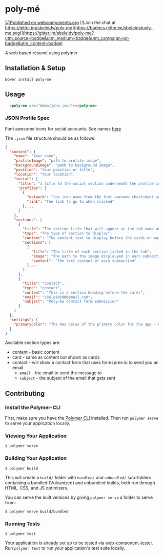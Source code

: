 # poly-mé

[![Published on webcomponents.org](https://img.shields.io/badge/webcomponents.org-published-blue.svg)](https://beta.webcomponents.org/element/sbeleidy/poly-me)
[![Join the chat at https://gitter.im/sbeleidy/poly-me](https://badges.gitter.im/sbeleidy/poly-me.svg)](https://gitter.im/sbeleidy/poly-me?utm_source=badge&utm_medium=badge&utm_campaign=pr-badge&utm_content=badge)

A web based résumé using polymer

## Installation & Setup

```
bower install poly-me
```

## Usage

<!--
```
<custom-element-demo>
  <template>
    <link rel="import" href="poly-me.html">
    <next-code-block></next-code-block>
  </template>
</custom-element-demo>
```
-->
```html
  <poly-me src="demo/john.json"></poly-me>
```

### JSON Profile Spec

Font awesome icons for social accounts. See names [here](http://fontawesome.io/icons/#brand)


The `.json` file structure should be as follows:

```json
{
  "content": {
    "name": "Your name",
    "profileImage": "path to profile image",
    "backgroundImage": "path to background image",
    "position": "Your position or title",
    "location": "Your location",
    "social": {
      "title": "a title to the social section underneath the profile info",
      "profiles": [
        {
          "network": "the icon name from the font awesome cheatsheet see http://fontawesome.io/icons/#brand",
          "link": "the link to go to when clicked"
        },...
      ]
    },
    "sections": [
      {
        "title": "The section title that will appear as the tab name and section header",
        "type": "The type of section to display",
        "content": "The content text to display before the cards or main content",
        "sections": [
          {
            "title": "The title of each section listed in the tab",
            "image": "The path to the image displauyed in each subsection",
            "content": "The text content of each subsection"
          },...
        ]
      },
      {
        "title": "Contact",
        "type": "contact",
        "content": "This is a section heading before the cards",
        "email": "sbeleidy90@gmail.com",
        "subject": "Poly-me contact form submission"
      }
    ]
  },
  "settings": {
    "primaryColor": "The hex value of the primary color for the app - use something close to the background image colors"
  }
}
```

Available section types are:

- content - basic content
- card - same as content but shown as cards
- contact - will show a contact form that uses formspree.io to send you an email
    - `email` - the email to send the message to
    - `subject` - the subject of the email that gets sent


## Contributing

### Install the Polymer-CLI

First, make sure you have the [Polymer CLI](https://www.npmjs.com/package/polymer-cli) installed. Then run `polymer serve` to serve your application locally.

### Viewing Your Application

```
$ polymer serve
```

### Building Your Application

```
$ polymer build
```

This will create a `build/` folder with `bundled/` and `unbundled/` sub-folders
containing a bundled (Vulcanized) and unbundled builds, both run through HTML,
CSS, and JS optimizers.

You can serve the built versions by giving `polymer serve` a folder to serve
from:

```
$ polymer serve build/bundled
```

### Running Tests

```
$ polymer test
```

Your application is already set up to be tested via [web-component-tester](https://github.com/Polymer/web-component-tester). Run `polymer test` to run your application's test suite locally.
